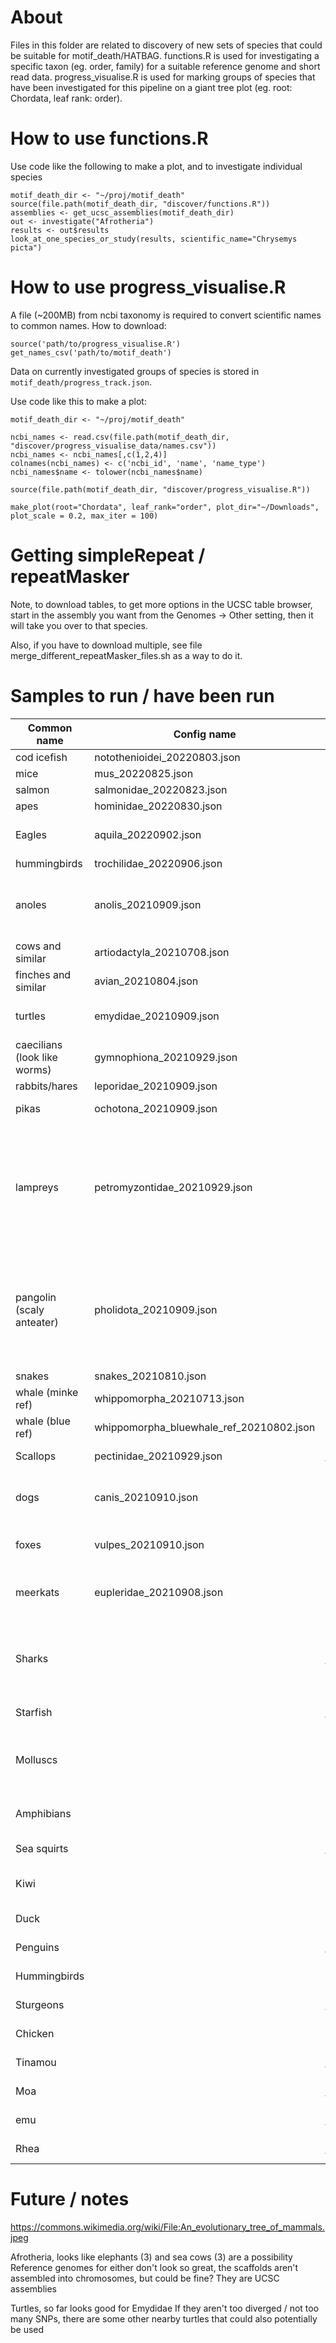 About
=====

Files in this folder are related to discovery of new sets of species that could be suitable for motif_death/HATBAG. functions.R is used for investigating a specific taxon (eg. order, family) for a suitable reference genome and short read data. progress_visualise.R is used for marking groups of species that have been investigated for this pipeline on a giant tree plot (eg. root: Chordata, leaf rank: order). 

How to use functions.R
======================

Use code like the following to make a plot, and to investigate individual species
```
motif_death_dir <- "~/proj/motif_death"
source(file.path(motif_death_dir, "discover/functions.R"))
assemblies <- get_ucsc_assemblies(motif_death_dir)
out <- investigate("Afrotheria")
results <- out$results
look_at_one_species_or_study(results, scientific_name="Chrysemys picta")
```

How to use progress_visualise.R
================================

A file (~200MB) from ncbi taxonomy is required to convert scientific names to common names. How to download:

```
source('path/to/progress_visualise.R')
get_names_csv('path/to/motif_death')
```

Data on currently investigated groups of species is stored in `motif_death/progress_track.json`. 

Use code like this to make a plot:

```
motif_death_dir <- "~/proj/motif_death"

ncbi_names <- read.csv(file.path(motif_death_dir, "discover/progress_visualise_data/names.csv"))
ncbi_names <- ncbi_names[,c(1,2,4)]
colnames(ncbi_names) <- c('ncbi_id', 'name', 'name_type')
ncbi_names$name <- tolower(ncbi_names$name)

source(file.path(motif_death_dir, "discover/progress_visualise.R"))

make_plot(root="Chordata", leaf_rank="order", plot_dir="~/Downloads", plot_scale = 0.2, max_iter = 100)
```

Getting simpleRepeat / repeatMasker
===================================

Note, to download tables, to get more options in the UCSC table browser, start in the assembly you want from the Genomes -> Other setting, then it will take you over to that species.

Also, if you have to download multiple, see file merge_different_repeatMasker_files.sh as a way to do it.

Samples to run / have been run
==============================

<!--- marker -->
| Common name | Config name | Status | Notes |
|-|-|-|-|
| cod icefish | notothenioidei_20220803.json | running | Richard running, have an error 0 significant k-mers |
| mice | mus_20220825.json | running | Richard running, Famulus 8x coverage |
| salmon | salmonidae_20220823.json | not run |  |
| apes | hominidae_20220830.json | not run |  |
| Eagles | aquila_20220902.json | not run | Four species: Heliaca, [chrysaetos canadensis, chrysaetos chrysaetos], spilogaster, heliaca outgroup. Looks great though divergence a tad high? Up to 6% |
| hummingbirds | trochilidae_20220906.json | not run |  |
| anoles | anolis_20210909.json | unsure | looks good, should be enough I hope. Tried to get SceUnd_v1.1 to work, but not sure if occidentalis is enough Sceloporus grammicus, NO Sceloporus occidentalis, Maybe Sceloporus tristichus, yes Sceloporus undulatus, yes |
| cows and similar | artiodactyla_20210708.json | unsure |  |
| finches and similar | avian_20210804.json | unsure |  |
| turtles | emydidae_20210909.json | unsure | nothing else looked good. if these turtles aren't doo distantly related, there are more than can be added (Emys, Terrapene, Actinemys) |
| caecilians (look like worms) | gymnophiona_20210929.json | unsure | 3 available, all VGP refs, not sure if will work, not sure about divergence |
| rabbits/hares | leporidae_20210909.json | unsure | looks great |
| pikas | ochotona_20210909.json | unsure | only using Illumina data. samples are from two phyla, use as outgroups to each other |
| lampreys | petromyzontidae_20210929.json | unsure | Keyword: Petromyzontiformes. Four possibilities, can make a tree from 3 of them (the other not enough data). Quite possibly the sea lamprey is too far diverged against the others, but we'll see. Sea lamprey, Petromyzon marinus, PRJNA385973, SRR5535434 (which is blood not sperm) (ref genome) Brook lamprey,Lampetra planeri, PRJNA420358, SRR6329407, looks good Far Eastern Brook Lamprey, Lethenteron reissneri, PRJNA558325, SRR9964061 Lethenteron camtschaticum - NO - not enough + is testis looks |
| pangolin (scaly anteater) | pholidota_20210909.json | unsure | So these below work, but the reference genome looks too discontinuous for this approach to work at this time: chinese pangolin, Manis pentadactyla, PRJNA529540, SRR9018595 (outgroup) Indian pangolin, Manis crassicaudata, PRJNA490788, SRR7874732 sunda pangolin, Manis javanica, PRJNA529540, SRR9018632. There is a good sample Phataginus tricuspis but this looks too far diverged https://www.pangolinsg.org/wp-content/uploads/sites/4/2018/04/Screenshot-7.png |
| snakes | snakes_20210810.json | unsure |  |
| whale (minke ref) | whippomorpha_20210713.json | unsure |  |
| whale (blue ref) | whippomorpha_bluewhale_ref_20210802.json | unsure |  |
| Scallops | pectinidae_20210929.json | run failed | 4X coverage for bay scallop. Too diverged (~6-8%), and there are no other feasible scallops available. |
| dogs | canis_20210910.json | unsure | name should somehow be Cerdocyonina and Canina, but cannot get unique any better vs foxes. coverage OK though andean fox and dhole low at about 10 to 15 X coverage, could be worth adding more for a re-run |
| foxes | vulpes_20210910.json | run success | not much loss signal, wide AT to GC, likely like dogs which do not have PRDM9 and have recombination localize at promoters |
| meerkats | eupleridae_20210908.json | unsure | config made by Jhamat, I think? Also should probably be called Viverroidea. Note if this doesn't look good at the start, remove the hyaenidae species, and re-run with just fossa as the outgroup |
| Sharks |  | not feasible | Can't find anything obvious that works. Many sets of 3-5 species identified. However divergence very high between them (e.g. great white shark vs whale shark), and within sets of 3, can't find compatible high quality reference genome, AND 3 or more sets of high quality Illumina non-GAII sequences. Maybe in a few more years. |
| Starfish |  | not feasible | Genome probably too small at less than 400 Mbp |
| Molluscs |  |  | Worth considering octopuses, as well as oysters, they look viable. For octoposes, in particular https://www.ncbi.nlm.nih.gov/assembly/GCF_006345805.1 ASM634580v1 Muusoctopus leioderma Octopus rubescens Octopus bimaculoides Octopus vulgaris. |
| Amphibians |  |  | Can't easily get Xenopus or Rana to work (not enough / too diverged), same with toad (bufo) Couldn't obviously get caecilians to work either! |
| Sea squirts |  | not feasible | Only reference is small - 100MB |
| Kiwi |  | not run | Have a 4000 scaffold assembly, 1GB. The phylogenetic tree looks really nice and clean though, we can take 4 different kiwis. |
| Duck |  | not run | Tufted duck ref, divergence at 20M years might be a bit high |
| Penguins |  | not feasible | Only 2 scaffold refs, 10k and 20k scaffolds respectively |
| Hummingbirds |  | not run | Was unsure but worth having another look. Ref - anna's hummingbird. |
| Sturgeons |  | not feasible | Not enough data (Sep 2022). |
| Chicken |  | not run | Chickens are too undiverged (<1%). But maybe could work if look outside just chickens? |
| Tinamou |  | not feasible | Think too diverged + no chromosome ref. |
| Moa |  | not feasible | Not enough data |
| emu |  | not feasible | Not enough data |
| Rhea |  | not feasible | Not enough data |
<!--- marker -->

Future / notes
==============


https://commons.wikimedia.org/wiki/File:An_evolutionary_tree_of_mammals.jpeg

Afrotheria, looks like elephants (3) and sea cows (3) are a possibility
Reference genomes for either don't look so great, the scaffolds aren't assembled into chromosomes, but could be fine? They are UCSC assemblies


Turtles, so far looks good for Emydidae
If they aren't too diverged / not too many SNPs, there are some other nearby turtles that could also potentially be used














